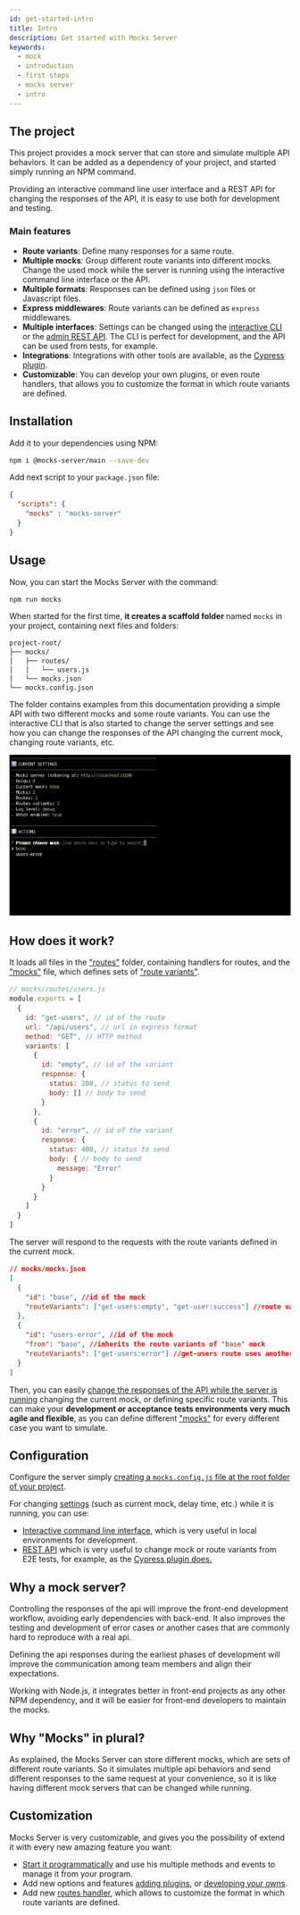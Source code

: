 ```yaml
---
id: get-started-intro
title: Intro
description: Get started with Mocks Server
keywords:
  - mock
  - introduction
  - first steps
  - mocks server
  - intro
---
```


## The project

This project provides a mock server that can store and simulate multiple API behaviors. It can be added as a dependency of your project, and started simply running an NPM command.

Providing an interactive command line user interface and a REST API for changing the responses of the API, it is easy to use both for development and testing.

### Main features

* __Route variants__: Define many responses for a same route.
* __Multiple mocks__: Group different route variants into different mocks. Change the used mock while the server is running using the interactive command line interface or the API.
* __Multiple formats__: Responses can be defined using `json` files or Javascript files.
* __Express middlewares__: Route variants can be defined as `express` middlewares.
* __Multiple interfaces__: Settings can be changed using the [interactive CLI](plugins-inquirer-cli.md) or the [admin REST API](plugins-admin-api). The CLI is perfect for development, and the API can be used from tests, for example.
* __Integrations__: Integrations with other tools are available, as the [Cypress plugin](integrations-cypress.md).
* __Customizable__: You can develop your own plugins, or even route handlers, that allows you to customize the format in which route variants are defined.

## Installation

Add it to your dependencies using NPM:

```bash
npm i @mocks-server/main --save-dev
```

Add next script to your `package.json` file:

```json
{
  "scripts": {
    "mocks" : "mocks-server"
  }
}
```

## Usage

Now, you can start the Mocks Server with the command:

```bash
npm run mocks
```

When started for the first time, __it creates a scaffold folder__ named `mocks` in your project, containing next files and folders:

```
project-root/
├── mocks/
│   ├── routes/
│   │   └── users.js
│   └── mocks.json
└── mocks.config.json
```

The folder contains examples from this documentation providing a simple API with two different mocks and some route variants. You can use the interactive CLI that is also started to change the server settings and see how you can change the responses of the API changing the current mock, changing route variants, etc.

![Interactive CLI](assets/inquirer-cli.gif)

## How does it work?

It loads all files in the ["routes"](get-started-routes.md) folder, containing handlers for routes, and the ["mocks"](get-started-mocks.md) file, which defines sets of ["route variants"](get-started-routes.md).

```js
// mocks/routes/users.js
module.exports = [
  {
    id: "get-users", // id of the route
    url: "/api/users", // url in express format
    method: "GET", // HTTP method
    variants: [
      {
        id: "empty", // id of the variant
        response: {
          status: 200, // status to send
          body: [] // body to send
        }
      },
      {
        id: "error", // id of the variant
        response: {
          status: 400, // status to send
          body: { // body to send
            message: "Error"
          }
        }
      }
    ]
  }
]
```

The server will respond to the requests with the route variants defined in the current mock.

```json
// mocks/mocks.json
[
  {
    "id": "base", //id of the mock
    "routeVariants": ["get-users:empty", "get-user:success"] //route variants to use
  },
  {
    "id": "users-error", //id of the mock
    "from": "base", //inherits the route variants of "base" mock
    "routeVariants": ["get-users:error"] //get-users route uses another variant
  }
]
```

Then, you can easily [change the responses of the API while the server is running](#configuration) changing the current mock, or defining specific route variants. This can make your __development or acceptance tests environments very much agile and flexible__, as you can define different ["mocks"](get-started-mocks.md) for every different case you want to simulate.

## Configuration

Configure the server simply [creating a `mocks.config.js` file at the root folder of your project](configuration-file.md).

For changing [settings](configuration-options.md) (such as current mock, delay time, etc.) while it is running, you can use:
* [Interactive command line interface](plugins-inquirer-cli.md), which is very useful in local environments for development.
* [REST API](plugins-admin-api.md) which is very useful to change mock or route variants from E2E tests, for example, as the [Cypress plugin does.](integrations-cypress.md)

## Why a mock server?

Controlling the responses of the api will improve the front-end development workflow, avoiding early dependencies with back-end. It also improves the testing and development of error cases or another cases that are commonly hard to reproduce with a real api.

Defining the api responses during the earliest phases of development will improve the communication among team members and align their expectations.

Working with Node.js, it integrates better in front-end projects as any other NPM dependency, and it will be easier for front-end developers to maintain the mocks.

## Why "Mocks" in plural?

As explained, the Mocks Server can store different mocks, which are sets of different route variants. So it simulates multiple api behaviors and send different responses to the same request at your convenience, so it is like having different mock servers that can be changed while running.

## Customization

Mocks Server is very customizable, and gives you the possibility of extend it with every new amazing feature you want:

- [Start it programmatically](api-programmatic-usage.md) and use his multiple methods and events to manage it from your program.
- Add new options and features [adding plugins](plugins-adding-plugins.md), or [developing your owns](plugins-developing-plugins.md).
- Add new [routes handler](api-routes-handler.md), which allows to customize the format in which route variants are defined.
